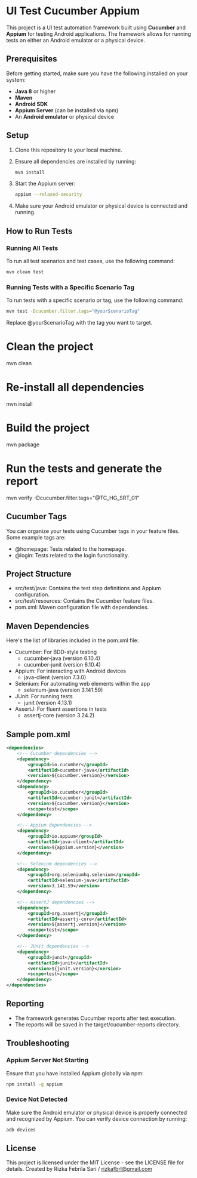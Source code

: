 # UI Test Cucumber Appium

This project is a UI test automation framework built using **Cucumber** and **Appium** for testing Android applications. The framework allows for running tests on either an Android emulator or a physical device.

## Prerequisites

Before getting started, make sure you have the following installed on your system:

- **Java 8** or higher
- **Maven**
- **Android SDK**
- **Appium Server** (can be installed via npm)
- An **Android emulator** or physical device

## Setup

1. Clone this repository to your local machine.

2. Ensure all dependencies are installed by running:
   ```bash
   mvn install
   ```

3. Start the Appium server:
   ```bash
   appium --relaxed-security    
   ```

4. Make sure your Android emulator or physical device is connected and running.

## How to Run Tests

### Running All Tests
To run all test scenarios and test cases, use the following command:

```bash
mvn clean test
```

### Running Tests with a Specific Scenario Tag
To run tests with a specific scenario or tag, use the following command:

```bash
mvn test -Dcucumber.filter.tags="@yourScenarioTag"
```
Replace @yourScenarioTag with the tag you want to target.

# Clean the project
mvn clean

# Re-install all dependencies
mvn install

# Build the project
mvn package

# Run the tests and generate the report
mvn verify -Dcucumber.filter.tags="@TC_HG_SRT_01"

## Cucumber Tags

You can organize your tests using Cucumber tags in your feature files. Some example tags are:

- @homepage: Tests related to the homepage.
- @login: Tests related to the login functionality.

## Project Structure

- src/test/java: Contains the test step definitions and Appium configuration.
- src/test/resources: Contains the Cucumber feature files.
- pom.xml: Maven configuration file with dependencies.

## Maven Dependencies

Here's the list of libraries included in the pom.xml file:

- Cucumber: For BDD-style testing
  - cucumber-java (version 6.10.4)
  - cucumber-junit (version 6.10.4)
- Appium: For interacting with Android devices
  - java-client (version 7.3.0)
- Selenium: For automating web elements within the app
  - selenium-java (version 3.141.59)
- JUnit: For running tests
  - junit (version 4.13.1)
- AssertJ: For fluent assertions in tests
  - assertj-core (version 3.24.2)

## Sample pom.xml

```xml
<dependencies>
    <!-- Cucumber dependencies -->
    <dependency>
        <groupId>io.cucumber</groupId>
        <artifactId>cucumber-java</artifactId>
        <version>${cucumber.version}</version>
    </dependency>
    <dependency>
        <groupId>io.cucumber</groupId>
        <artifactId>cucumber-junit</artifactId>
        <version>${cucumber.version}</version>
        <scope>test</scope>
    </dependency>

    <!-- Appium dependencies -->
    <dependency>
        <groupId>io.appium</groupId>
        <artifactId>java-client</artifactId>
        <version>${appium.version}</version>
    </dependency>

    <!-- Selenium dependencies -->
    <dependency>
        <groupId>org.seleniumhq.selenium</groupId>
        <artifactId>selenium-java</artifactId>
        <version>3.141.59</version>
    </dependency>

    <!-- AssertJ dependencies -->
    <dependency>
        <groupId>org.assertj</groupId>
        <artifactId>assertj-core</artifactId>
        <version>${assertj.version}</version>
        <scope>test</scope>
    </dependency>

    <!-- JUnit dependencies -->
    <dependency>
        <groupId>junit</groupId>
        <artifactId>junit</artifactId>
        <version>${junit.version}</version>
        <scope>test</scope>
    </dependency>
</dependencies>
```

## Reporting

- The framework generates Cucumber reports after test execution.
- The reports will be saved in the target/cucumber-reports directory.

## Troubleshooting

### Appium Server Not Starting
Ensure that you have installed Appium globally via npm:
```bash
npm install -g appium
```

### Device Not Detected
Make sure the Android emulator or physical device is properly connected and recognized by Appium. You can verify device connection by running:
```bash
adb devices
```

## License
This project is licensed under the MIT License - see the LICENSE file for details.
Created by Rizka Febrila Sari / rizkafbrl@gmail.com 
